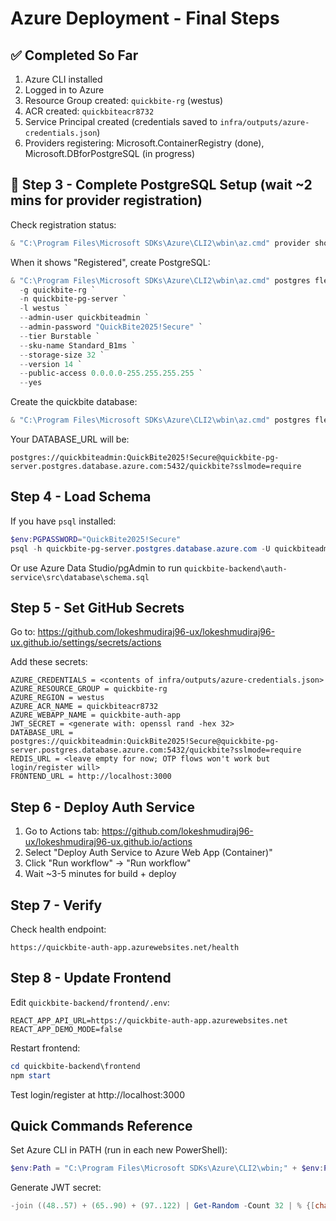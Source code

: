 # Azure Deployment - Final Steps

## ✅ Completed So Far
1. Azure CLI installed
2. Logged in to Azure
3. Resource Group created: `quickbite-rg` (westus)
4. ACR created: `quickbiteacr8732`
5. Service Principal created (credentials saved to `infra/outputs/azure-credentials.json`)
6. Providers registering: Microsoft.ContainerRegistry (done), Microsoft.DBforPostgreSQL (in progress)

## 🔄 Step 3 - Complete PostgreSQL Setup (wait ~2 mins for provider registration)

Check registration status:
```powershell
& "C:\Program Files\Microsoft SDKs\Azure\CLI2\wbin\az.cmd" provider show -n Microsoft.DBforPostgreSQL --query "registrationState" -o tsv
```

When it shows "Registered", create PostgreSQL:
```powershell
& "C:\Program Files\Microsoft SDKs\Azure\CLI2\wbin\az.cmd" postgres flexible-server create `
  -g quickbite-rg `
  -n quickbite-pg-server `
  -l westus `
  --admin-user quickbiteadmin `
  --admin-password "QuickBite2025!Secure" `
  --tier Burstable `
  --sku-name Standard_B1ms `
  --storage-size 32 `
  --version 14 `
  --public-access 0.0.0.0-255.255.255.255 `
  --yes
```

Create the quickbite database:
```powershell
& "C:\Program Files\Microsoft SDKs\Azure\CLI2\wbin\az.cmd" postgres flexible-server db create -g quickbite-rg -s quickbite-pg-server -d quickbite
```

Your DATABASE_URL will be:
```
postgres://quickbiteadmin:QuickBite2025!Secure@quickbite-pg-server.postgres.database.azure.com:5432/quickbite?sslmode=require
```

## Step 4 - Load Schema

If you have `psql` installed:
```powershell
$env:PGPASSWORD="QuickBite2025!Secure"
psql -h quickbite-pg-server.postgres.database.azure.com -U quickbiteadmin -d quickbite -f quickbite-backend\auth-service\src\database\schema.sql
```

Or use Azure Data Studio/pgAdmin to run `quickbite-backend\auth-service\src\database\schema.sql`

## Step 5 - Set GitHub Secrets

Go to: https://github.com/lokeshmudiraj96-ux/lokeshmudiraj96-ux.github.io/settings/secrets/actions

Add these secrets:

```
AZURE_CREDENTIALS = <contents of infra/outputs/azure-credentials.json>
AZURE_RESOURCE_GROUP = quickbite-rg
AZURE_REGION = westus
AZURE_ACR_NAME = quickbiteacr8732
AZURE_WEBAPP_NAME = quickbite-auth-app
JWT_SECRET = <generate with: openssl rand -hex 32>
DATABASE_URL = postgres://quickbiteadmin:QuickBite2025!Secure@quickbite-pg-server.postgres.database.azure.com:5432/quickbite?sslmode=require
REDIS_URL = <leave empty for now; OTP flows won't work but login/register will>
FRONTEND_URL = http://localhost:3000
```

## Step 6 - Deploy Auth Service

1. Go to Actions tab: https://github.com/lokeshmudiraj96-ux/lokeshmudiraj96-ux.github.io/actions
2. Select "Deploy Auth Service to Azure Web App (Container)"
3. Click "Run workflow" → "Run workflow"
4. Wait ~3-5 minutes for build + deploy

## Step 7 - Verify

Check health endpoint:
```
https://quickbite-auth-app.azurewebsites.net/health
```

## Step 8 - Update Frontend

Edit `quickbite-backend/frontend/.env`:
```
REACT_APP_API_URL=https://quickbite-auth-app.azurewebsites.net
REACT_APP_DEMO_MODE=false
```

Restart frontend:
```powershell
cd quickbite-backend\frontend
npm start
```

Test login/register at http://localhost:3000

## Quick Commands Reference

Set Azure CLI in PATH (run in each new PowerShell):
```powershell
$env:Path = "C:\Program Files\Microsoft SDKs\Azure\CLI2\wbin;" + $env:Path
```

Generate JWT secret:
```powershell
-join ((48..57) + (65..90) + (97..122) | Get-Random -Count 32 | % {[char]$_})
```
